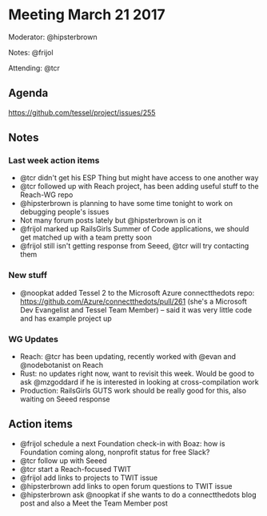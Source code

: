 # Meeting March 21 2017

Moderator: @hipsterbrown

Notes: @frijol

Attending: @tcr

## Agenda
https://github.com/tessel/project/issues/255

## Notes
### Last week action items
* @tcr didn't get his ESP Thing but might have access to one another way
* @tcr followed up with Reach project, has been adding useful stuff to the Reach-WG repo
* @hipsterbrown is planning to have some time tonight to work on debugging people's issues
* Not many forum posts lately but @hipsterbrown is on it
* @frijol marked up RailsGirls Summer of Code applications, we should get matched up with a team pretty soon
* @frijol still isn't getting response from Seeed, @tcr will try contacting them

### New stuff
* @noopkat added Tessel 2 to the Microsoft Azure connectthedots repo: https://github.com/Azure/connectthedots/pull/261 (she's a Microsoft Dev Evangelist and Tessel Team Member) – said it was very little code and has example project up

### WG Updates
* Reach: @tcr has been updating, recently worked with @evan and @nodebotanist on Reach
* Rust: no updates right now, want to revisit this week. Would be good to ask @mzgoddard if he is interested in looking at cross-compilation work
* Production: RailsGirls GUTS work should be really good for this, also waiting on Seeed response

## Action items
* @frijol schedule a next Foundation check-in with Boaz: how is Foundation coming along, nonprofit status for free Slack?
* @tcr follow up with Seeed
* @tcr start a Reach-focused TWIT
* @frijol add links to projects to TWIT issue
* @hipsterbrown add links to open forum questions to TWIT issue
* @hipsterbrown ask @noopkat if she wants to do a connectthedots blog post and also a Meet the Team Member post

